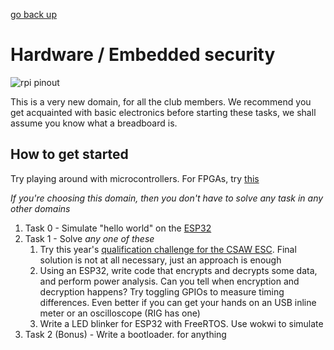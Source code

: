 [go back up](./..)
# Hardware / Embedded security

![rpi pinout](https://raw.githubusercontent.com/pinout-xyz/Pinout.xyz/master/resources/raspberry-pi-pinout.png "rpi pinout")

This is a very new domain, for all the club members. We recommend you get acquainted with basic electronics before starting these tasks, we shall assume you know what a breadboard is.

## How to get started

Try playing around with microcontrollers. For FPGAs, try [this](https://nandland.com/fpga-101/)

_If you're choosing this domain, then you don't have to solve any task in any other domains_
1. Task 0 - Simulate "hello world" on the [ESP32](https://wokwi.com/esp32)
2. Task 1 - 
    Solve *any one of these*
    1. Try this year's [qualification challenge for the CSAW ESC](https://github.com/TrustworthyComputing/csaw_esc_2025/tree/main/challenges/qualification). Final solution is not at all necessary, just an approach is enough
    2. Using an ESP32, write code that encrypts and decrypts some data, and perform power analysis. Can you tell when encryption and decryption happens? Try toggling GPIOs to measure timing differences. Even better if you can get your hands on an USB inline meter or an oscilloscope (RIG has one)
    3. Write a LED blinker for ESP32 with FreeRTOS. Use wokwi to simulate
3. Task 2 (Bonus) - Write a bootloader. for anything
